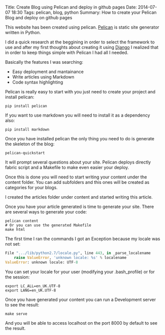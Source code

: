 Title: Create Blog using Pelican and deploy in github pages
Date: 2014-07-07 18:30
Tags: pelican, blog, python
Summary: How to create your Pelican Blog and deploy on github pages

This website has been created using pelican. 
[Pelican](http://pelican.readthedocs.org/) is static site 
generator written in Python.

I did a quick research at the beggining in order to select the framework 
to use and after my first thoughts about creating it using 
[Django](https://www.djangoproject.com/) I realized 
that in order to keep things simple with Pelican I had all I needed.

Basically the features I was searching:

* Easy deployment and mantainance
* Write articles using Markdown
* Code syntax highlighting

Pelican is really easy to start with you just need to create your project and 
install pelican:

```console  
pip install pelican
```

If you want to use markdown you will need to install it as a dependency also:

```console
pip install markdown
```

Once you have installed pelican the only thing you need to do is generate the 
skeleton of the blog:

```console 
pelican-quickstart
```
It will prompt several questions about your site. Pelican deploys directly 
fabric script and a Makefile to make even easier your deploy.

Once this is done you will need to start writing your content under the 
content folder. You can add subfolders and this ones will be created as 
categories for your blogs.

I created the articles folder under content and started writing this article.

Once you have your article generated is time to generate your site. There are 
several ways to generate your code:

```console 
pelican content
# Or you can use the generated Makefile
make html
```

The first time I ran the commands I got an Exception because my locale was 
not set:

```python
File ".../lib/python2.7/locale.py", line 443, in _parse_localename
    raise ValueError, 'unknown locale: %s' % localename
ValueError: unknown locale: UTF-8
```

You can set your locale for your user (modifying your .bash_profile) or 
for the session:

```console 
export LC_ALL=en_UK.UTF-8
export LANG=en_UK.UTF-8
```

Once you have generated your content you can run a Development server 
to see the result:

```code
make serve
```

And you will be able to access localhost on the port 8000 by default 
to see the result.

